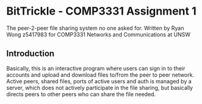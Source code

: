 # BitTrickle - COMP3331 Assignment 1
The peer-2-peer file sharing system no one asked for.
Written by Ryan Wong z5417983 for COMP3331 Networks and Communications at UNSW

## Introduction
Basically, this is an interactive program where users can sign in to their accounts and upload and download files to/from the peer to peer network. Active peers, shared files, ports of active users and auth is managed by a server, which does not actively participate in the file sharing, but basically directs peers to other peers who can share the file needed.